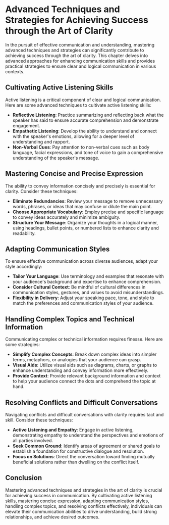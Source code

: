 Advanced Techniques and Strategies for Achieving Success through the Art of Clarity
==============================================================================================

In the pursuit of effective communication and understanding, mastering advanced techniques and strategies can significantly contribute to achieving success through the art of clarity. This chapter delves into advanced approaches for enhancing communication skills and provides practical strategies to ensure clear and logical communication in various contexts.

Cultivating Active Listening Skills
-----------------------------------

Active listening is a critical component of clear and logical communication. Here are some advanced techniques to cultivate active listening skills:

* **Reflective Listening**: Practice summarizing and reflecting back what the speaker has said to ensure accurate comprehension and demonstrate engagement.
* **Empathetic Listening**: Develop the ability to understand and connect with the speaker's emotions, allowing for a deeper level of understanding and rapport.
* **Non-Verbal Cues**: Pay attention to non-verbal cues such as body language, facial expressions, and tone of voice to gain a comprehensive understanding of the speaker's message.

Mastering Concise and Precise Expression
----------------------------------------

The ability to convey information concisely and precisely is essential for clarity. Consider these techniques:

* **Eliminate Redundancies**: Review your message to remove unnecessary words, phrases, or ideas that may confuse or dilute the main point.
* **Choose Appropriate Vocabulary**: Employ precise and specific language to convey ideas accurately and minimize ambiguity.
* **Structure Your Message**: Organize your thoughts in a logical manner, using headings, bullet points, or numbered lists to enhance clarity and readability.

Adapting Communication Styles
-----------------------------

To ensure effective communication across diverse audiences, adapt your style accordingly:

* **Tailor Your Language**: Use terminology and examples that resonate with your audience's background and expertise to enhance comprehension.
* **Consider Cultural Context**: Be mindful of cultural differences in communication styles, gestures, and values to avoid misunderstandings.
* **Flexibility in Delivery**: Adjust your speaking pace, tone, and style to match the preferences and communication styles of your audience.

Handling Complex Topics and Technical Information
-------------------------------------------------

Communicating complex or technical information requires finesse. Here are some strategies:

* **Simplify Complex Concepts**: Break down complex ideas into simpler terms, metaphors, or analogies that your audience can grasp.
* **Visual Aids**: Utilize visual aids such as diagrams, charts, or graphs to enhance understanding and convey information more effectively.
* **Provide Context**: Provide relevant background information and context to help your audience connect the dots and comprehend the topic at hand.

Resolving Conflicts and Difficult Conversations
-----------------------------------------------

Navigating conflicts and difficult conversations with clarity requires tact and skill. Consider these techniques:

* **Active Listening and Empathy**: Engage in active listening, demonstrating empathy to understand the perspectives and emotions of all parties involved.
* **Seek Common Ground**: Identify areas of agreement or shared goals to establish a foundation for constructive dialogue and resolution.
* **Focus on Solutions**: Direct the conversation toward finding mutually beneficial solutions rather than dwelling on the conflict itself.

Conclusion
----------

Mastering advanced techniques and strategies in the art of clarity is crucial for achieving success in communication. By cultivating active listening skills, mastering concise expression, adapting communication styles, handling complex topics, and resolving conflicts effectively, individuals can elevate their communication abilities to drive understanding, build strong relationships, and achieve desired outcomes.
